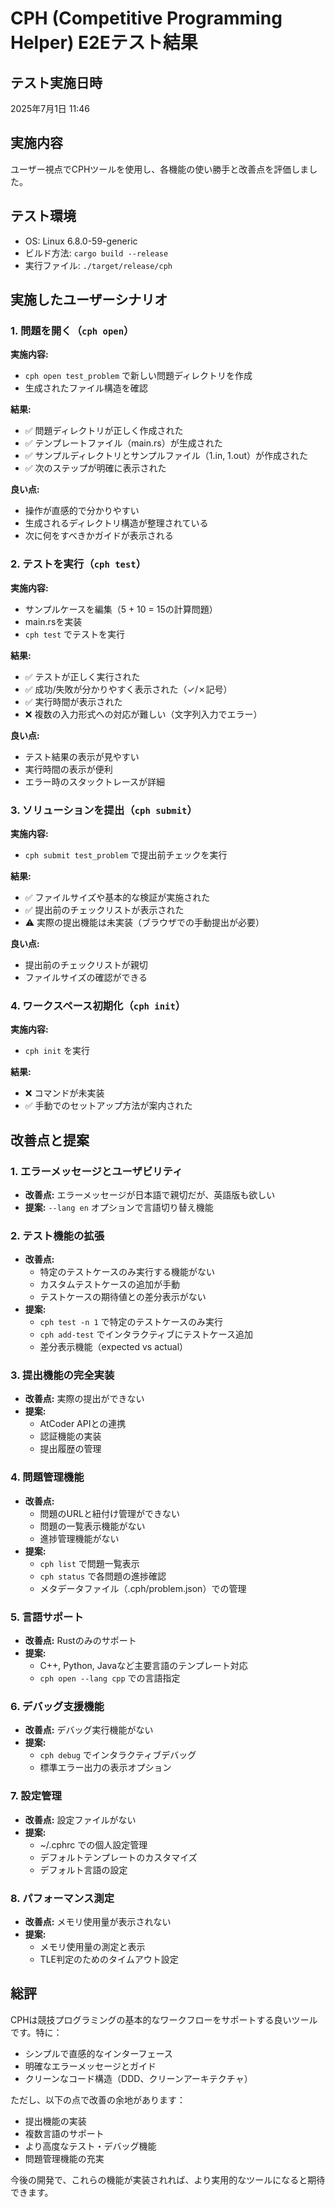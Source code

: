 # CPH (Competitive Programming Helper) E2Eテスト結果

## テスト実施日時
2025年7月1日 11:46

## 実施内容
ユーザー視点でCPHツールを使用し、各機能の使い勝手と改善点を評価しました。

## テスト環境
- OS: Linux 6.8.0-59-generic
- ビルド方法: `cargo build --release`
- 実行ファイル: `./target/release/cph`

## 実施したユーザーシナリオ

### 1. 問題を開く（`cph open`）
**実施内容:**
- `cph open test_problem` で新しい問題ディレクトリを作成
- 生成されたファイル構造を確認

**結果:**
- ✅ 問題ディレクトリが正しく作成された
- ✅ テンプレートファイル（main.rs）が生成された
- ✅ サンプルディレクトリとサンプルファイル（1.in, 1.out）が作成された
- ✅ 次のステップが明確に表示された

**良い点:**
- 操作が直感的で分かりやすい
- 生成されるディレクトリ構造が整理されている
- 次に何をすべきかガイドが表示される

### 2. テストを実行（`cph test`）
**実施内容:**
- サンプルケースを編集（5 + 10 = 15の計算問題）
- main.rsを実装
- `cph test` でテストを実行

**結果:**
- ✅ テストが正しく実行された
- ✅ 成功/失敗が分かりやすく表示された（✓/✗記号）
- ✅ 実行時間が表示された
- ❌ 複数の入力形式への対応が難しい（文字列入力でエラー）

**良い点:**
- テスト結果の表示が見やすい
- 実行時間の表示が便利
- エラー時のスタックトレースが詳細

### 3. ソリューションを提出（`cph submit`）
**実施内容:**
- `cph submit test_problem` で提出前チェックを実行

**結果:**
- ✅ ファイルサイズや基本的な検証が実施された
- ✅ 提出前のチェックリストが表示された
- ⚠️ 実際の提出機能は未実装（ブラウザでの手動提出が必要）

**良い点:**
- 提出前のチェックリストが親切
- ファイルサイズの確認ができる

### 4. ワークスペース初期化（`cph init`）
**実施内容:**
- `cph init` を実行

**結果:**
- ❌ コマンドが未実装
- ✅ 手動でのセットアップ方法が案内された

## 改善点と提案

### 1. エラーメッセージとユーザビリティ
- **改善点:** エラーメッセージが日本語で親切だが、英語版も欲しい
- **提案:** `--lang en` オプションで言語切り替え機能

### 2. テスト機能の拡張
- **改善点:** 
  - 特定のテストケースのみ実行する機能がない
  - カスタムテストケースの追加が手動
  - テストケースの期待値との差分表示がない
- **提案:**
  - `cph test -n 1` で特定のテストケースのみ実行
  - `cph add-test` でインタラクティブにテストケース追加
  - 差分表示機能（expected vs actual）

### 3. 提出機能の完全実装
- **改善点:** 実際の提出ができない
- **提案:** 
  - AtCoder APIとの連携
  - 認証機能の実装
  - 提出履歴の管理

### 4. 問題管理機能
- **改善点:**
  - 問題のURLと紐付け管理ができない
  - 問題の一覧表示機能がない
  - 進捗管理機能がない
- **提案:**
  - `cph list` で問題一覧表示
  - `cph status` で各問題の進捗確認
  - メタデータファイル（.cph/problem.json）での管理

### 5. 言語サポート
- **改善点:** Rustのみのサポート
- **提案:**
  - C++, Python, Javaなど主要言語のテンプレート対応
  - `cph open --lang cpp` での言語指定

### 6. デバッグ支援機能
- **改善点:** デバッグ実行機能がない
- **提案:**
  - `cph debug` でインタラクティブデバッグ
  - 標準エラー出力の表示オプション

### 7. 設定管理
- **改善点:** 設定ファイルがない
- **提案:**
  - ~/.cphrc での個人設定管理
  - デフォルトテンプレートのカスタマイズ
  - デフォルト言語の設定

### 8. パフォーマンス測定
- **改善点:** メモリ使用量が表示されない
- **提案:**
  - メモリ使用量の測定と表示
  - TLE判定のためのタイムアウト設定

## 総評

CPHは競技プログラミングの基本的なワークフローをサポートする良いツールです。特に：
- シンプルで直感的なインターフェース
- 明確なエラーメッセージとガイド
- クリーンなコード構造（DDD、クリーンアーキテクチャ）

ただし、以下の点で改善の余地があります：
- 提出機能の実装
- 複数言語のサポート
- より高度なテスト・デバッグ機能
- 問題管理機能の充実

今後の開発で、これらの機能が実装されれば、より実用的なツールになると期待できます。